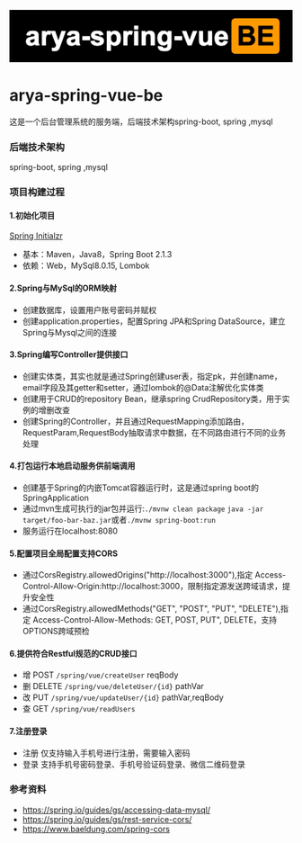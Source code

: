 ![](https://github.com/arya-spring-vue/arya-spring-vue-be/blob/master/screenshot/arya-spring-vue-be.png)

# arya-spring-vue-be
这是一个后台管理系统的服务端，后端技术架构spring-boot, spring ,mysql

### 后端技术架构
spring-boot, spring ,mysql

### 项目构建过程
#### 1.初始化项目

[Spring Initialzr](https://start.spring.io/) 

- 基本：Maven，Java8，Spring Boot 2.1.3
- 依赖：Web，MySql8.0.15, Lombok

#### 2.Spring与MySql的ORM映射
- 创建数据库，设置用户账号密码并赋权
- 创建application.properties，配置Spring JPA和Spring DataSource，建立Spring与Mysql之间的连接

#### 3.Spring编写Controller提供接口
- 创建实体类，其实也就是通过Spring创建user表，指定pk，并创建name，email字段及其getter和setter，通过lombok的@Data注解优化实体类
- 创建用于CRUD的repository Bean，继承spring CrudRepository类，用于实例的增删改查
- 创建Spring的Controller，并且通过RequestMapping添加路由，RequestParam,RequestBody抽取请求中数据，在不同路由进行不同的业务处理

#### 4.打包运行本地启动服务供前端调用
- 创建基于Spring的内嵌Tomcat容器运行时，这是通过spring boot的SpringApplication
- 通过mvn生成可执行的jar包并运行:`./mvnw clean package` `java -jar target/foo-bar-baz.jar`或者`./mvnw spring-boot:run`
- 服务运行在localhost:8080

#### 5.配置项目全局配置支持CORS
- 通过CorsRegistry.allowedOrigins("http://localhost:3000"),指定 Access-Control-Allow-Origin:http://localhost:3000，限制指定源发送跨域请求，提升安全性
- 通过CorsRegistry.allowedMethods("GET", "POST", "PUT", "DELETE"),指定 Access-Control-Allow-Methods: GET, POST, PUT", DELETE，支持OPTIONS跨域预检


#### 6.提供符合Restful规范的CRUD接口
- 增 POST `/spring/vue/createUser` reqBody
- 删 DELETE `/spring/vue/deleteUser/{id}` pathVar
- 改 PUT `/spring/vue/updateUser/{id}` pathVar,reqBody
- 查 GET `/spring/vue/readUsers`

#### 7.注册登录
- 注册 仅支持输入手机号进行注册，需要输入密码
- 登录 支持手机号密码登录、手机号验证码登录、微信二维码登录


### 参考资料
- https://spring.io/guides/gs/accessing-data-mysql/
- https://spring.io/guides/gs/rest-service-cors/
- https://www.baeldung.com/spring-cors
